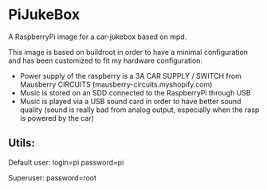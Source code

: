 # PiJukeBox
A RaspberryPi image for a car-jukebox based on mpd.

This image is based on buildroot in order to have a minimal configuration and
has been customized to fit my hardware configuration:

- Power supply of the raspberry is a 3A CAR SUPPLY / SWITCH from Mausberry CIRCUITS
(mausberry-circuits.myshopify.com)
- Music is stored on an SDD connected to the RaspberryPi through USB
- Music is played via a USB sound card in order to have better sound quality
(sound is really bad from analog output, especially when the rasp is powered by
the car)


Utils:
------

Default user:
login=pi
password=pi

Superuser:
password=root
